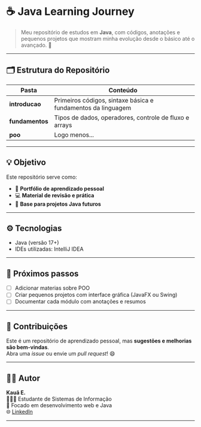 # ☕ Java Learning Journey

> Meu repositório de estudos em **Java**, com códigos, anotações e pequenos projetos que mostram minha evolução desde o básico até o avançado. 🚀  

---

## 🗂️ Estrutura do Repositório

| Pasta | Conteúdo |
|-------|-----------|
| **introducao** | Primeiros códigos, sintaxe básica e fundamentos da linguagem |
| **fundamentos** | Tipos de dados, operadores, controle de fluxo e arrays |
| **poo** | Logo menos...

---

## 💡 Objetivo

Este repositório serve como:
- 📘 **Portfólio de aprendizado pessoal**
- 💻 **Material de revisão e prática**
- 🧠 **Base para projetos Java futuros**

---

## ⚙️ Tecnologias

- Java (versão 17+)
- IDEs utilizadas: IntelliJ IDEA 

---

## 🧭 Próximos passos

- [ ] Adicionar materias sobre POO  
- [ ] Criar pequenos projetos com interface gráfica (JavaFX ou Swing)  
- [ ] Documentar cada módulo com anotações e resumos  

---

## 🤝 Contribuições

Este é um repositório de aprendizado pessoal, mas **sugestões e melhorias são bem-vindas**.  
Abra uma *issue* ou envie um *pull request*! 😄

---

## 🧑‍💻 Autor

**Kauã E.**  
👨🏼‍🎓 Estudante de Sistemas de Informação  
💼 Focado em desenvolvimento web e Java  
🌐 [LinkedIn](https://linkedin.com/in/kauã-eduardo-a2796533b)

---


